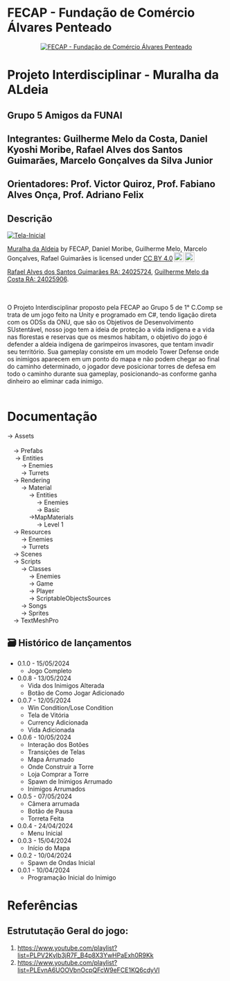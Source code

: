 # FECAP - Fundação de Comércio Álvares Penteado

<p align="center">
<a href= "https://www.fecap.br/"><img src="https://encrypted-tbn0.gstatic.com/images?q=tbn:ANd9GcRhZPrRa89Kma0ZZogxm0pi-tCn_TLKeHGVxywp-LXAFGR3B1DPouAJYHgKZGV0XTEf4AE&usqp=CAU" alt="FECAP - Fundação de Comércio Álvares Penteado" border="0"></a>
</p>

# Projeto Interdisciplinar - Muralha da ALdeia

## Grupo 5 Amigos da FUNAI

## Integrantes: Guilherme Melo da Costa, Daniel Kyoshi Moribe, Rafael Alves dos Santos Guimarães, Marcelo Gonçalves da Silva Junior

## Orientadores: Prof. Victor Quiroz, Prof. Fabiano Alves Onça, Prof. Adriano Felix

## Descrição


<a href="https://ibb.co/pyMwQ8G"><img src="https://i.ibb.co/3zjdvqG/Tela-Inicial.png" alt="Tela-Inicial" border="0"></a>

<p xmlns:cc="http://creativecommons.org/ns#" xmlns:dct="http://purl.org/dc/terms/"><a property="dct:title" rel="cc:attributionURL" href="https://github.com/2024-1-MCC1/Projeto5">Muralha da Aldeia</a> by <span property="cc:attributionName">FECAP, Daniel Moribe, Guilherme Melo, Marcelo Gonçalves, Rafael Guimarães</span> is licensed under <a href="https://creativecommons.org/licenses/by/4.0/?ref=chooser-v1" target="_blank" rel="license noopener noreferrer" style="display:inline-block;">CC BY 4.0<img style="height:22px!important;margin-left:3px;vertical-align:text-bottom;" src="https://mirrors.creativecommons.org/presskit/icons/cc.svg?ref=chooser-v1" alt=""><img style="height:22px!important;margin-left:3px;vertical-align:text-bottom;" src="https://mirrors.creativecommons.org/presskit/icons/by.svg?ref=chooser-v1" alt=""></a></p>


<a href="https://www.linkedin.com/in/guimaraes-rafael/">Rafael Alves dos Santos Guimarães RA: 24025724</a>,
<a href="https://www.linkedin.com/in/guilherme-costa-2854a421a/">Guilherme Melo da Costa RA: 24025906</a>.


<br><br>
O Projeto Interdisciplinar proposto pela FECAP ao Grupo 5 de 1° C.Comp se trata de um jogo feito na Unity e programado em C#, tendo ligação direta com os ODSs da ONU, que são os Objetivos de Desenvolvimento SUstentável, nosso jogo tem a ideia de proteção a vida indígena e a vida nas florestas e reservas que os mesmos habitam, o objetivo do jogo é defender a aldeia indígena de garimpeiros invasores, que tentam invadir seu território. Sua gameplay consiste em um modelo Tower Defense onde os inimigos aparecem em um ponto do mapa e não podem chegar ao final do caminho determinado, o jogador deve posicionar torres de defesa em todo o caminho durante sua gameplay, posicionando-as conforme ganha dinheiro ao eliminar cada inimigo.
<br><br>

# Documentação 
-> Assets <br>
<br>
   &emsp;-> Prefabs<br>
   &emsp;  -> Entities<br>
    &emsp; &emsp;-> Enemies<br>
   &emsp; &emsp;-> Turrets<br>
   &emsp;-> Rendering<br>
  &emsp; &emsp;-> Material<br>
   &emsp; &emsp; &emsp;-> Entities<br>
   &emsp; &emsp; &emsp; &emsp;-> Enemies <br>
   &emsp; &emsp; &emsp; &emsp;-> Basic<br>
   &emsp; &emsp; &emsp;->MapMaterials<br>
   &emsp; &emsp; &emsp; &emsp;-> Level 1<br>
   &emsp;-> Resources<br>
  &emsp; &emsp;-> Enemies<br>
   &emsp; &emsp;-> Turrets<br>
   &emsp;-> Scenes<br>
   &emsp;-> Scripts<br>
   &emsp; &emsp;-> Classes<br>
   &emsp; &emsp; &emsp;-> Enemies<br>
   &emsp; &emsp; &emsp;-> Game<br>
   &emsp; &emsp; &emsp;-> Player<br>
   &emsp; &emsp; &emsp;-> ScriptableObjectsSources<br>
   &emsp; &emsp;-> Songs<br>
   &emsp; &emsp;-> Sprites<br>
   &emsp;-> TextMeshPro<br>

## 🗃 Histórico de lançamentos
* 0.1.0 - 15/05/2024
    * Jogo Completo
* 0.0.8 - 13/05/2024
    * Vida dos Inimigos Alterada
    * Botão de Como Jogar Adicionado
* 0.0.7 - 12/05/2024
    * Win Condition/Lose Condition
    * Tela de Vitória
    * Currency Adicionada
    * Vida Adicionada
* 0.0.6 - 10/05/2024
    * Interação dos Botões
    * Transições de Telas
    * Mapa Arrumado
    * Onde Construir a Torre
    * Loja Comprar a Torre
    * Spawn de Inimigos Arrumado
    * Inimigos Arrumados
* 0.0.5 - 07/05/2024
    * Câmera arrumada
    * Botão de Pausa
    * Torreta Feita
* 0.0.4 - 24/04/2024
    * Menu Inicial
* 0.0.3 - 15/04/2024
    * Início do Mapa
* 0.0.2 - 10/04/2024
    * Spawn de Ondas Inicial
* 0.0.1 - 10/04/2024
    * Programação Inicial do Inimigo
# Referências

## Estrututação Geral do jogo:
1. <https://www.youtube.com/playlist?list=PLPV2KyIb3jR7F_B4p8X3YwHPaExh0R9Kk>
2. <https://www.youtube.com/playlist?list=PLEvnA6UOOVbnOcpQFcW9eFCE1KQ6cdyVI>
